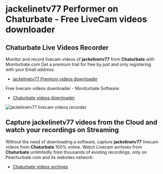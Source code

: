 # jackelinetv77 Performer on Chaturbate - Free LiveCam videos downloader

## Chaturbate Live Videos Recorder

Monitor and record livecam videos of **jackelinetv77** from **Chaturbate** with Moniturbate.com
Get a premium trial for free by just and only registering with your Email address:
* [jackelinetv77 Premium videos downloader](https://moniturbate.com/request-demo-licence-key.html)

Free livecam videos downloader - Moniturbate Software:
* [Chaturbate videos downloader](https://moniturbate.com/moniturbate-download-software.html)

![jackelinetv77 livecam videos recorder](https://peachurnet.com/templates/moniturbate-software.png)


## Capture jackelinetv77 videos from the Cloud and watch your recordings on Streaming

Without the need of downloading a software, capture **jackelinetv77** livecam videos from **Chaturbate** 100% online.
Watch Livecam archives from **Chaturbate** unlimitedly from thousands of existing recordings, only on Peachurbate.com and its websites network:
* [Chaturbate videos archives](https://peachurnet.com/)